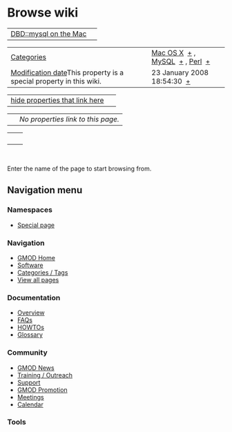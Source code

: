 



<span id="top"></span>




# <span dir="auto">Browse wiki</span>






|  |  |
|----|----|
| [DBD::mysql on the Mac](/wiki/DBD%3A%3Amysql_on_the_Mac "DBD::mysql on the Mac") |  |

|  |  |
|----|----|
| [Categories](/wiki/Special%3ACategories "Special%3ACategories") | <span class="smwb-value">[Mac OS X](/wiki/Category%3AMac_OS_X "Category%3AMac OS X")  <span class="smwsearch">[+](/wiki/Special%3ASearchByProperty/Mac-20OS-20X "Special%3ASearchByProperty/Mac-20OS-20X")</span></span> , <span class="smwb-value">[MySQL](/wiki/Category%3AMySQL "Category%3AMySQL")  <span class="smwsearch">[+](/wiki/Special%3ASearchByProperty/MySQL "Special%3ASearchByProperty/MySQL")</span></span> , <span class="smwb-value">[Perl](/wiki/Category%3APerl "Category%3APerl")  <span class="smwsearch">[+](/wiki/Special%3ASearchByProperty/Perl "Special%3ASearchByProperty/Perl")</span></span> |
| <span class="smw-highlighter" data-type="1" state="inline" data-title="Property"><span class="smwbuiltin">[Modification date](/wiki/Property:Modification_date "Property:Modification date")</span><span class="smwttcontent">This property is a special property in this wiki.</span></span> | <span class="smwb-value">23 January 2008 18:54:30  <span class="smwsearch">[+](/wiki/Special%3ASearchByProperty/Modification-20date/23-20January-202008-2018:54:30 "Special%3ASearchByProperty/Modification-20date/23-20January-202008-2018:54:30")</span></span> |

<span id="smw_browse_incoming"></span>

|  |  |
|----|----|
| [hide properties that link here](/mediawiki/index.php?title=Special:Browse&offset=0&dir=out&article=DBD%3A%3Amysql+on+the+Mac)  |  |

|     |                                    |
|-----|------------------------------------|
|     | *No properties link to this page.* |

|     |     |
|-----|-----|
|     |     |

 

Enter the name of the page to start browsing from.  








## Navigation menu



### Namespaces

- <span id="ca-nstab-special">[Special
  page](/wiki/Special%253ABrowse/DBD%3A%3Amysql_on_the_Mac "This is a special page, you cannot edit the page itself")</span>






### Navigation



- <span id="n-GMOD-Home">[GMOD Home](/wiki/Main_Page)</span>
- <span id="n-Software">[Software](/wiki/GMOD_Components)</span>
- <span id="n-Categories-.2F-Tags">[Categories /
  Tags](/wiki/Categories)</span>
- <span id="n-View-all-pages">[View all
  pages](/wiki/Special:AllPages)</span>




### Documentation



- <span id="n-Overview">[Overview](/wiki/Overview)</span>
- <span id="n-FAQs">[FAQs](/wiki/Category%3AFAQ)</span>
- <span id="n-HOWTOs">[HOWTOs](/wiki/Category%3AHOWTO)</span>
- <span id="n-Glossary">[Glossary](/wiki/Glossary)</span>




### Community



- <span id="n-GMOD-News">[GMOD News](/wiki/GMOD_News)</span>
- <span id="n-Training-.2F-Outreach">[Training /
  Outreach](/wiki/Training_and_Outreach)</span>
- <span id="n-Support">[Support](/wiki/Support)</span>
- <span id="n-GMOD-Promotion">[GMOD
  Promotion](/wiki/GMOD_Promotion)</span>
- <span id="n-Meetings">[Meetings](/wiki/Meetings)</span>
- <span id="n-Calendar">[Calendar](/wiki/Calendar)</span>




### Tools












<!-- -->




